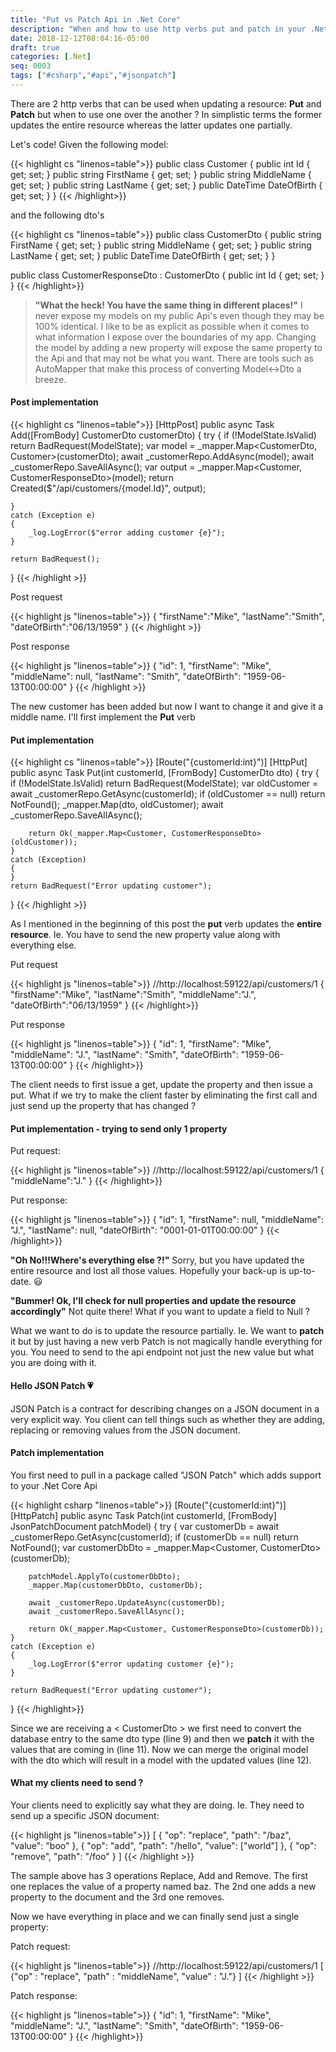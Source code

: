 ```yaml
---
title: "Put vs Patch Api in .Net Core"
description: "When and how to use http verbs put and patch in your .Net Core Api"
date: 2018-12-12T08:04:16-05:00
draft: true
categories: [.Net]
seq: 0003
tags: ["#csharp","#api","#jsonpatch"]
---
```


There are 2 http verbs that can be used when updating a resource: **Put** and **Patch** but when to use one over the another ? In simplistic terms the former updates the entire resource whereas the latter updates one partially.

Let's code! Given the following model:

{{< highlight cs "linenos=table">}}
public class Customer
{
	public int Id { get; set; }
	public string FirstName { get; set; }
	public string MiddleName { get; set; }
	public string LastName { get; set; }
	public DateTime DateOfBirth { get; set; }
}
{{< /highlight>}}	

and the following dto's

{{< highlight cs "linenos=table">}}
public class CustomerDto
{
	public string FirstName { get; set; }
	public string MiddleName { get; set; }
	public string LastName { get; set; }
	public DateTime DateOfBirth { get; set; }
}

public class CustomerResponseDto : CustomerDto
{
	public int Id { get; set; }
}
{{< /highlight>}}		

> **"What the heck! You have the same thing in different places!"** I never expose my models on my public Api's even though they may be 100% identical. I like to be as explicit as possible when it comes to what information I expose over the boundaries of my app. Changing the model by adding a new property will expose
the same property to the Api and that may not be what you want. There are tools such as AutoMapper that make this process of converting Model<->Dto a breeze.

#### Post implementation
{{< highlight cs "linenos=table">}}
[HttpPost]
public async Task<IActionResult> Add([FromBody] CustomerDto customerDto)
{
	try
	{
		if (!ModelState.IsValid) return BadRequest(ModelState);
		var model = _mapper.Map<CustomerDto, Customer>(customerDto);
		await _customerRepo.AddAsync(model);
		await _customerRepo.SaveAllAsync();
		var output = _mapper.Map<Customer, CustomerResponseDto>(model);
		return Created($"/api/customers/{model.Id}", output);

	}
	catch (Exception e)
	{
		_log.LogError($"error adding customer {e}");
	}

	return BadRequest();
}
{{< /highlight >}}		

Post request

{{< highlight js "linenos=table">}}
{
	"firstName":"Mike",
	"lastName":"Smith",
	"dateOfBirth":"06/13/1959"
}
{{< /highlight >}}		

Post response

{{< highlight js "linenos=table">}}
{
    "id": 1,
    "firstName": "Mike",
    "middleName": null,
    "lastName": "Smith",
    "dateOfBirth": "1959-06-13T00:00:00"
}
{{< /highlight >}}		

The new customer has been added but now I want to change it and give it a middle name. I'll first implement the **Put** verb
#### Put implementation

{{< highlight cs "linenos=table">}}
[Route("{customerId:int}")]
[HttpPut]
public async Task<IActionResult> Put(int customerId, [FromBody] CustomerDto dto)
{
	try
	{
		if (!ModelState.IsValid) return BadRequest(ModelState);
		var oldCustomer = await _customerRepo.GetAsync(customerId);
		if (oldCustomer == null) return NotFound();
		_mapper.Map(dto, oldCustomer);
		await _customerRepo.SaveAllAsync();

		return Ok(_mapper.Map<Customer, CustomerResponseDto>(oldCustomer));
	}
	catch (Exception)
	{
	}
	return BadRequest("Error updating customer");
}
{{< /highlight >}}

As I mentioned in the beginning of this post the **put** verb updates the **entire resource**. Ie. You have to send the new property value along with everything else.

Put request 

{{< highlight js "linenos=table">}}
//http://localhost:59122/api/customers/1
{
	"firstName":"Mike",
	"lastName":"Smith",
	"middleName":"J.",
	"dateOfBirth":"06/13/1959"
}
{{< /highlight>}}

Put response

{{< highlight js "linenos=table">}}
{
    "id": 1,
    "firstName": "Mike",
    "middleName": "J.",
    "lastName": "Smith",
    "dateOfBirth": "1959-06-13T00:00:00"
}
{{< /highlight>}}

The client needs to first issue a get, update the property and then issue a put. What if we try to make the client faster by eliminating the first call and just send up the property that has changed ?
#### Put implementation - trying to send only 1 property

Put request:

{{< highlight js "linenos=table">}}
//http://localhost:59122/api/customers/1
{
	"middleName":"J."
}
{{< /highlight>}}

Put response:

{{< highlight js "linenos=table">}}
{
    "id": 1,
    "firstName": null,
    "middleName": "J.",
    "lastName": null,
    "dateOfBirth": "0001-01-01T00:00:00"
}
{{< /highlight>}}

**"Oh No!!!Where's everything else ?!"** Sorry, but you have updated the entire resource and lost all those values. Hopefully your back-up is up-to-date. :smiley:

**"Bummer! Ok, I'll check for null properties and update the resource accordingly"** Not quite there! What if you want to update a field to Null ?

What we want to do is to update the resource partially. Ie. We want to **patch** it but by just having a new verb Patch is not magically handle everything for you. 
You need to send to the api endpoint not just the new value but what you are doing with it.

#### Hello JSON Patch :heartpulse:
JSON Patch is a contract for describing changes on a JSON document in a very explicit way. You client can tell things such as whether they are adding, replacing or removing values from the JSON document.

#### Patch implementation
You first need to pull in a package called "JSON Patch" which adds support to your .Net Core Api

{{< highlight csharp "linenos=table">}}
[Route("{customerId:int}")]
[HttpPatch]
public async Task<IActionResult> Patch(int customerId, [FromBody] JsonPatchDocument<CustomerDto> patchModel)
{
	try
	{
		var customerDb = await _customerRepo.GetAsync(customerId);
		if (customerDb == null) return NotFound();
		var customerDbDto = _mapper.Map<Customer, CustomerDto>(customerDb);

		patchModel.ApplyTo(customerDbDto);
		_mapper.Map(customerDbDto, customerDb);

		await _customerRepo.UpdateAsync(customerDb);
		await _customerRepo.SaveAllAsync();

		return Ok(_mapper.Map<Customer, CustomerResponseDto>(customerDb));
	}
	catch (Exception e)
	{
		_log.LogError($"error updating customer {e}");
	}

	return BadRequest("Error updating customer");
}
{{< /highlight>}}

Since we are receiving a < CustomerDto > we first need to convert the database entry to the same dto type (line 9) and then we **patch** it
with the values that are coming in (line 11). Now we can merge the original model with the dto which will result in a model with the updated values (line 12).

#### What my clients need to send ?

Your clients need to explicitly say what they are doing. Ie. They need to send up a specific JSON document:

{{< highlight js "linenos=table">}}
[
  { "op": "replace", "path": "/baz", "value": "boo" },
  { "op": "add", "path": "/hello", "value": ["world"] },
  { "op": "remove", "path": "/foo" }
]
{{< /highlight >}}

The sample above has 3 operations Replace, Add and Remove. The first one replaces the value of a property named baz. The 2nd one 
adds a new property to the document and the 3rd one removes.

Now we have everything in place and we can finally send just a single property:

Patch request:

{{< highlight js "linenos=table">}}
//http://localhost:59122/api/customers/1
[
	{"op" : "replace", "path" : "middleName", "value" : "J."}
]
{{< /highlight >}}

Patch response:

{{< highlight js "linenos=table">}}
{
    "id": 1,
    "firstName": "Mike",
    "middleName": "J.",
    "lastName": "Smith",
    "dateOfBirth": "1959-06-13T00:00:00"
}
{{< /highlight>}}